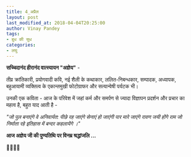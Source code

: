 ```yaml
---
title: 4_अप्रैल
layout: post
last_modified_at: 2018-04-04T20:25:00
author: Vinay Pandey
tags:
- बुध की सुध
categories:
- लघु
---
```

**सच्चिदानंद हीरानंद वात्स्यायन "अज्ञेय"**  - 

तीव्र क्रांतिकारी, प्रयोगवादी कवि, नई शैली के कथाकार, ललित-निबन्धकार, सम्पादक, अध्यापक, बहुआयामी व्यक्तित्व के एकान्तमुखी फोटोग्राफर और सत्यान्वेषी पर्यटक भी।

उनकी एक कविता -
आज के परिवेश में जहां कर्म और समर्पण से ज्यादा विज्ञापन प्रदर्शन और प्रचार का महत्व है, 
बहुत याद आती है -

*"जो पुल बनाएंगे*
*वे अनिवार्यत:*
*पीछे रह जाएंगे*
*सेनाएं हो जाएंगी पार*
*मारे जाएंगे रावण*
*जयी होंगे राम*
*जो निर्माता रहे*
*इतिहास में*
*बन्दर कहलायेंगे ।"*

**आज अज्ञेय जी की पुण्यतिथि पर विनम्र श्रद्धांजलि ...**

🙏🌷🌷🙏


